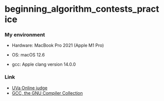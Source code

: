 # beginning_algorithm_contests_practice

### My environment

* Hardware: MacBook Pro 2021 (Apple M1 Pro)

* OS: macOS 12.6

* gcc: Apple clang version 14.0.0

  

### Link

* [UVa Online judge](https://onlinejudge.org/index.php?option=com_onlinejudge&Itemid=8&category=827)
* [GCC, the GNU Compiler Collection](https://gcc.gnu.org/)



